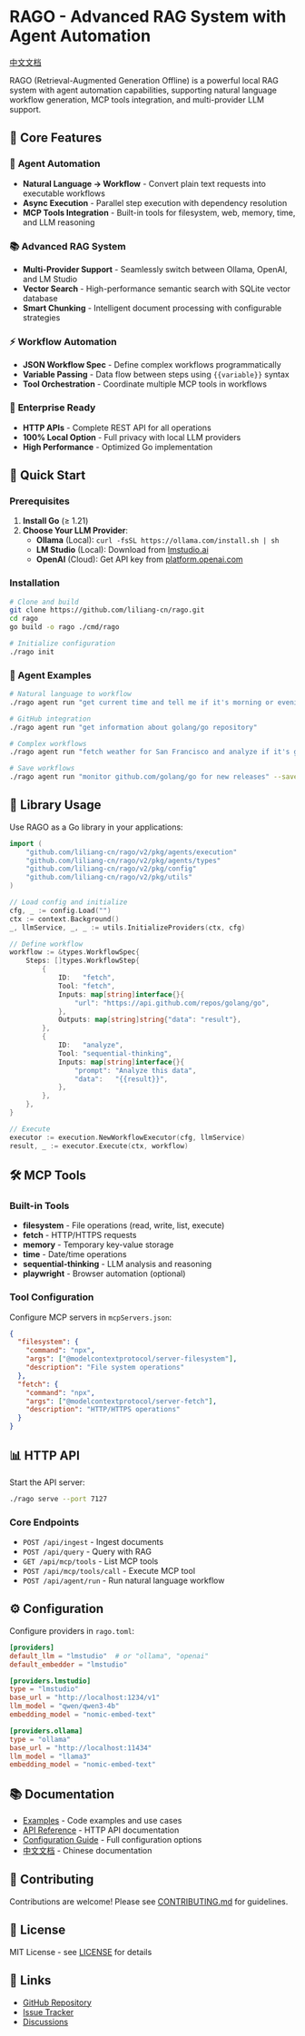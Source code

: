 # RAGO - Advanced RAG System with Agent Automation

[中文文档](README_zh-CN.md)

RAGO (Retrieval-Augmented Generation Offline) is a powerful local RAG system with agent automation capabilities, supporting natural language workflow generation, MCP tools integration, and multi-provider LLM support.

## 🌟 Core Features

### 🤖 **Agent Automation**
- **Natural Language → Workflow** - Convert plain text requests into executable workflows
- **Async Execution** - Parallel step execution with dependency resolution
- **MCP Tools Integration** - Built-in tools for filesystem, web, memory, time, and LLM reasoning

### 📚 **Advanced RAG System**
- **Multi-Provider Support** - Seamlessly switch between Ollama, OpenAI, and LM Studio
- **Vector Search** - High-performance semantic search with SQLite vector database
- **Smart Chunking** - Intelligent document processing with configurable strategies

### ⚡ **Workflow Automation**
- **JSON Workflow Spec** - Define complex workflows programmatically
- **Variable Passing** - Data flow between steps using `{{variable}}` syntax
- **Tool Orchestration** - Coordinate multiple MCP tools in workflows

### 🔧 **Enterprise Ready**
- **HTTP APIs** - Complete REST API for all operations
- **100% Local Option** - Full privacy with local LLM providers
- **High Performance** - Optimized Go implementation

## 🚀 Quick Start

### Prerequisites

1. **Install Go** (≥ 1.21)
2. **Choose Your LLM Provider**:
   - **Ollama** (Local): `curl -fsSL https://ollama.com/install.sh | sh`
   - **LM Studio** (Local): Download from [lmstudio.ai](https://lmstudio.ai)
   - **OpenAI** (Cloud): Get API key from [platform.openai.com](https://platform.openai.com)

### Installation

```bash
# Clone and build
git clone https://github.com/liliang-cn/rago.git
cd rago
go build -o rago ./cmd/rago

# Initialize configuration
./rago init
```

### 🎯 Agent Examples

```bash
# Natural language to workflow
./rago agent run "get current time and tell me if it's morning or evening"

# GitHub integration
./rago agent run "get information about golang/go repository"

# Complex workflows
./rago agent run "fetch weather for San Francisco and analyze if it's good for outdoor activities"

# Save workflows
./rago agent run "monitor github.com/golang/go for new releases" --save
```

## 📖 Library Usage

Use RAGO as a Go library in your applications:

```go
import (
    "github.com/liliang-cn/rago/v2/pkg/agents/execution"
    "github.com/liliang-cn/rago/v2/pkg/agents/types"
    "github.com/liliang-cn/rago/v2/pkg/config"
    "github.com/liliang-cn/rago/v2/pkg/utils"
)

// Load config and initialize
cfg, _ := config.Load("")
ctx := context.Background()
_, llmService, _, _ := utils.InitializeProviders(ctx, cfg)

// Define workflow
workflow := &types.WorkflowSpec{
    Steps: []types.WorkflowStep{
        {
            ID:   "fetch",
            Tool: "fetch",
            Inputs: map[string]interface{}{
                "url": "https://api.github.com/repos/golang/go",
            },
            Outputs: map[string]string{"data": "result"},
        },
        {
            ID:   "analyze",
            Tool: "sequential-thinking",
            Inputs: map[string]interface{}{
                "prompt": "Analyze this data",
                "data":   "{{result}}",
            },
        },
    },
}

// Execute
executor := execution.NewWorkflowExecutor(cfg, llmService)
result, _ := executor.Execute(ctx, workflow)
```

## 🛠️ MCP Tools

### Built-in Tools

- **filesystem** - File operations (read, write, list, execute)
- **fetch** - HTTP/HTTPS requests
- **memory** - Temporary key-value storage  
- **time** - Date/time operations
- **sequential-thinking** - LLM analysis and reasoning
- **playwright** - Browser automation (optional)

### Tool Configuration

Configure MCP servers in `mcpServers.json`:

```json
{
  "filesystem": {
    "command": "npx",
    "args": ["@modelcontextprotocol/server-filesystem"],
    "description": "File system operations"
  },
  "fetch": {
    "command": "npx",
    "args": ["@modelcontextprotocol/server-fetch"],
    "description": "HTTP/HTTPS operations"
  }
}
```

## 📊 HTTP API

Start the API server:

```bash
./rago serve --port 7127
```

### Core Endpoints

- `POST /api/ingest` - Ingest documents
- `POST /api/query` - Query with RAG
- `GET /api/mcp/tools` - List MCP tools
- `POST /api/mcp/tools/call` - Execute MCP tool
- `POST /api/agent/run` - Run natural language workflow

## ⚙️ Configuration

Configure providers in `rago.toml`:

```toml
[providers]
default_llm = "lmstudio"  # or "ollama", "openai"
default_embedder = "lmstudio"

[providers.lmstudio]
type = "lmstudio"
base_url = "http://localhost:1234/v1"
llm_model = "qwen/qwen3-4b"
embedding_model = "nomic-embed-text"

[providers.ollama]
type = "ollama"
base_url = "http://localhost:11434"
llm_model = "llama3"
embedding_model = "nomic-embed-text"
```

## 📚 Documentation

- [Examples](./examples/) - Code examples and use cases
- [API Reference](./docs/api.md) - HTTP API documentation
- [Configuration Guide](./rago.example.toml) - Full configuration options
- [中文文档](./README_zh-CN.md) - Chinese documentation

## 🤝 Contributing

Contributions are welcome! Please see [CONTRIBUTING.md](CONTRIBUTING.md) for guidelines.

## 📄 License

MIT License - see [LICENSE](LICENSE) for details

## 🔗 Links

- [GitHub Repository](https://github.com/liliang-cn/rago)
- [Issue Tracker](https://github.com/liliang-cn/rago/issues)
- [Discussions](https://github.com/liliang-cn/rago/discussions)